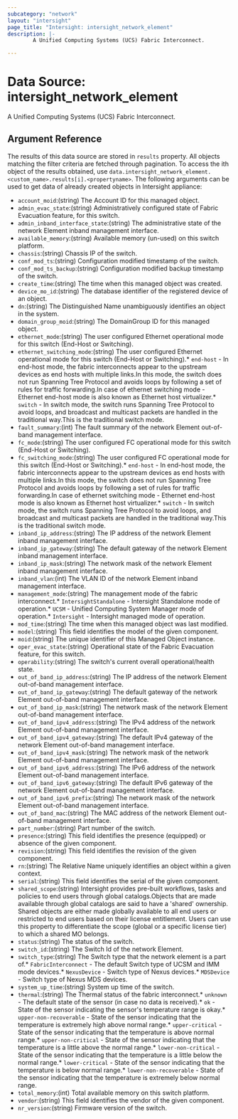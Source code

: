 ```yaml
---
subcategory: "network"
layout: "intersight"
page_title: "Intersight: intersight_network_element"
description: |-
        A Unified Computing Systems (UCS) Fabric Interconnect.

---
```


# Data Source: intersight_network_element
A Unified Computing Systems (UCS) Fabric Interconnect.
## Argument Reference
The results of this data source are stored in `results` property.
All objects matching the filter criteria are fetched through pagination.
To access the ith object of the results obtained, use `data.intersight_network_element.<custom_name>.results[i].<propertyname>`.
The following arguments can be used to get data of already created objects in Intersight appliance:
* `account_moid`:(string) The Account ID for this managed object. 
* `admin_evac_state`:(string) Administratively configured state of Fabric Evacuation feature, for this switch. 
* `admin_inband_interface_state`:(string) The administrative state of the network Element inband management interface. 
* `available_memory`:(string) Available memory (un-used) on this switch platform. 
* `chassis`:(string) Chassis IP of the switch. 
* `conf_mod_ts`:(string) Configuration modified timestamp of the switch. 
* `conf_mod_ts_backup`:(string) Configuration modified backup timestamp of the switch. 
* `create_time`:(string) The time when this managed object was created. 
* `device_mo_id`:(string) The database identifier of the registered device of an object. 
* `dn`:(string) The Distinguished Name unambiguously identifies an object in the system. 
* `domain_group_moid`:(string) The DomainGroup ID for this managed object. 
* `ethernet_mode`:(string) The user configured Ethernet operational mode for this switch (End-Host or Switching). 
* `ethernet_switching_mode`:(string) The user configured Ethernet operational mode for this switch (End-Host or Switching).* `end-host` - In end-host mode, the fabric interconnects appear to the upstream devices as end hosts with multiple links.In this mode, the switch does not run Spanning Tree Protocol and avoids loops by following a set of rules for traffic forwarding.In case of ethernet switching mode - Ethernet end-host mode is also known as Ethernet host virtualizer.* `switch` - In switch mode, the switch runs Spanning Tree Protocol to avoid loops, and broadcast and multicast packets are handled in the traditional way.This is the traditional switch mode. 
* `fault_summary`:(int) The fault summary of the network Element out-of-band management interface. 
* `fc_mode`:(string) The user configured FC operational mode for this switch (End-Host or Switching). 
* `fc_switching_mode`:(string) The user configured FC operational mode for this switch (End-Host or Switching).* `end-host` - In end-host mode, the fabric interconnects appear to the upstream devices as end hosts with multiple links.In this mode, the switch does not run Spanning Tree Protocol and avoids loops by following a set of rules for traffic forwarding.In case of ethernet switching mode - Ethernet end-host mode is also known as Ethernet host virtualizer.* `switch` - In switch mode, the switch runs Spanning Tree Protocol to avoid loops, and broadcast and multicast packets are handled in the traditional way.This is the traditional switch mode. 
* `inband_ip_address`:(string) The IP address of the network Element inband management interface. 
* `inband_ip_gateway`:(string) The default gateway of the network Element inband management interface. 
* `inband_ip_mask`:(string) The network mask of the network Element inband management interface. 
* `inband_vlan`:(int) The VLAN ID of the network Element inband management interface. 
* `management_mode`:(string) The management mode of the fabric interconnect.* `IntersightStandalone` - Intersight Standalone mode of operation.* `UCSM` - Unified Computing System Manager mode of operation.* `Intersight` - Intersight managed mode of operation. 
* `mod_time`:(string) The time when this managed object was last modified. 
* `model`:(string) This field identifies the model of the given component. 
* `moid`:(string) The unique identifier of this Managed Object instance. 
* `oper_evac_state`:(string) Operational state of the Fabric Evacuation feature, for this switch. 
* `operability`:(string) The switch's current overall operational/health state. 
* `out_of_band_ip_address`:(string) The IP address of the network Element out-of-band management interface. 
* `out_of_band_ip_gateway`:(string) The default gateway of the network Element out-of-band management interface. 
* `out_of_band_ip_mask`:(string) The network mask of the network Element out-of-band management interface. 
* `out_of_band_ipv4_address`:(string) The IPv4 address of the network Element out-of-band management interface. 
* `out_of_band_ipv4_gateway`:(string) The default IPv4 gateway of the network Element out-of-band management interface. 
* `out_of_band_ipv4_mask`:(string) The network mask of the network Element out-of-band management interface. 
* `out_of_band_ipv6_address`:(string) The IPv6 address of the network Element out-of-band management interface. 
* `out_of_band_ipv6_gateway`:(string) The default IPv6 gateway of the network Element out-of-band management interface. 
* `out_of_band_ipv6_prefix`:(string) The network mask of the network Element out-of-band management interface. 
* `out_of_band_mac`:(string) The MAC address of the network Element out-of-band management interface. 
* `part_number`:(string) Part number of the switch. 
* `presence`:(string) This field identifies the presence (equipped) or absence of the given component. 
* `revision`:(string) This field identifies the revision of the given component. 
* `rn`:(string) The Relative Name uniquely identifies an object within a given context. 
* `serial`:(string) This field identifies the serial of the given component. 
* `shared_scope`:(string) Intersight provides pre-built workflows, tasks and policies to end users through global catalogs.Objects that are made available through global catalogs are said to have a 'shared' ownership. Shared objects are either made globally available to all end users or restricted to end users based on their license entitlement. Users can use this property to differentiate the scope (global or a specific license tier) to which a shared MO belongs. 
* `status`:(string) The status of the switch. 
* `switch_id`:(string) The Switch Id of the network Element. 
* `switch_type`:(string) The Switch type that the network element is a part of.* `FabricInterconnect` - The default Switch type of UCSM and IMM mode devices.* `NexusDevice` - Switch type of Nexus devices.* `MDSDevice` - Switch type of Nexus MDS devices. 
* `system_up_time`:(string) System up time of the switch. 
* `thermal`:(string) The Thermal status of the fabric interconnect.* `unknown` - The default state of the sensor (in case no data is received).* `ok` - State of the sensor indicating the sensor's temperature range is okay.* `upper-non-recoverable` - State of the sensor indicating that the temperature is extremely high above normal range.* `upper-critical` - State of the sensor indicating that the temperature is above normal range.* `upper-non-critical` - State of the sensor indicating that the temperature is a little above the normal range.* `lower-non-critical` - State of the sensor indicating that the temperature is a little below the normal range.* `lower-critical` - State of the sensor indicating that the temperature is below normal range.* `lower-non-recoverable` - State of the sensor indicating that the temperature is extremely below normal range. 
* `total_memory`:(int) Total available memory on this switch platform. 
* `vendor`:(string) This field identifies the vendor of the given component. 
* `nr_version`:(string) Firmware version of the switch. 
 
